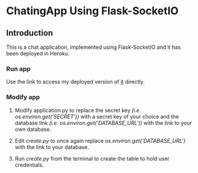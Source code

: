 # ChatingApp Using Flask-SocketIO

## Introduction
This is a chat application, implemented using Flask-SocketIO and it has been deployed in Heroku.


### Run app
Use the link to access my deployed version of [it](https://pulihor.herokuapp.com/) directly.

### Modify app
1. Modify application.py to replace the secret key *(i.e. os.environ.get('SECRET'))* with a secret key of your choice and the database link *(i.e. os.environ.get('DATABASE_URL'))* with the link to your own database.

2. Edit *create.py* to once again replace *os.environ.get('DATABASE_URL')* with the link to your database.

3. Run *create.py* from the terminal to create the table to hold user credentials.

